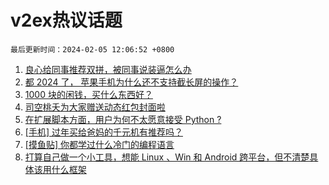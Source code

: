# v2ex热议话题

`最后更新时间：2024-02-05 12:06:52 +0800`

1. [良心给同事推荐双拼，被同事说装逼怎么办](https://www.v2ex.com/t/1014193)
1. [都 2024 了， 苹果手机为什么还不支持截长屏的操作？](https://www.v2ex.com/t/1014110)
1. [1000 块的闲钱，买什么东西好？](https://www.v2ex.com/t/1014286)
1. [司空桃夭为大家赠送动态红包封面啦](https://www.v2ex.com/t/1014114)
1. [在扩展脚本方面，用户为何不太愿意接受 Python ?](https://www.v2ex.com/t/1014257)
1. [[手机] 过年买给爸妈的千元机有推荐吗？](https://www.v2ex.com/t/1014176)
1. [[摸鱼贴] 你都学过什么冷门的编程语言](https://www.v2ex.com/t/1014303)
1. [打算自己做一个小工具，想能 Linux 、Win 和 Android 跨平台，但不清楚具体该用什么框架](https://www.v2ex.com/t/1014087)

